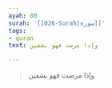 ```yaml
---
ayah: 80
surah: '[[026-Surah|سورة]]'
tags:
- quran
text: وإذا مرضت فهو يشفين

---
```

> وإذا مرضت فهو يشفين
